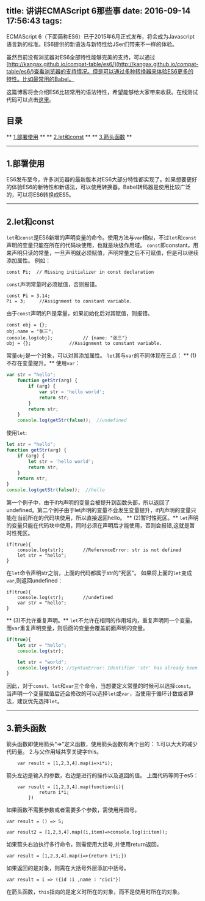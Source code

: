 title: 讲讲ECMAScript 6那些事
date: 2016-09-14 17:56:43
tags:
---
ECMAScript 6（下面简称ES6）已于2015年6月正式发布，将会成为Javascript语言新的标准。ES6提供的新语法与新特性给JSer们带来不一样的体验。

虽然目前没有浏览器对ES6全部特性能够完美的支持，可以通过[http://kangax.github.io/compat-table/es6/](http://kangax.github.io/compat-table/es6/)查看浏览器的支持情况。但是可以通过多种转换器来体验ES6更多的特性。比如最常用的Babel。

这篇博客将会介绍ES6比较常用的语法特性，希望能够给大家带来收获。在线测试代码可以点击[这里](http://babeljs.cn/repl/)。

## 目录
 ** [1.部署使用](#use) ** 
 ** [2.let和const](#var) **
 ** [3.箭头函数](#arrow) **

 ------

## <span id="use">1.部署使用<span>
 ES6发布至今，许多浏览器的最新版本对ES6大部分特性都实现了。如果想要更好的体验ES6的新特性和新语法，可以使用转换器。Babel转码器是使用比较广泛的，可以将ES6转换成ES5。

------

## <span id="var">2.let和const</span>
`let`和`const`是ES6新增的声明变量的命令。使用方法与`var`相似，不过`let`和`const`声明的变量只能在所在的代码块使用，也就是块级作用域。
`const`即constant，用来声明只读的常量，一旦声明就必须赋值，声明常量之后不可赋值，但是可以继续添加属性。
例如：
```
const Pi;  // Missing initializer in const declaration
```
`const`声明常量时必须赋值，否则报错。
```
const Pi = 3.14;
Pi = 3;     //Assignment to constant variable.
```
由于`const`声明的Pi是常量，如果初始化后对其赋值，则报错。
```
const obj = {};
obj.name = "张三";
console.log(obj);           // {name: "张三"}
obj = {};              //Assignment to constant variable.
```
常量`obj`是一个对象，可以对其添加属性。
`let`其与`var`的不同体现在三点：
** (1)不存在变量提升。**
使用`var`：
``` javascript
var str = "hello";
    function getStr(arg) {
        if (arg) {
            var str = 'hello world';
            return str;
        }
        return str;
    }
    console.log(getStr(false));  //undefined
```
使用`let`:
``` javascript
let str = "hello";
function getStr(arg) {
    if (arg) {
        let str = 'hello world';
        return str;
    }
    return str;
}
console.log(getStr(false));  //hello
```
第一个例子中，由于if内声明的变量会被提升到函数头部，所以返回了undefined。第二个例子由于let声明的变量不会发生变量提升，if内声明的变量只能在当前所在的代码块使用，所以直接返回hello。
** (2)暂时性死区。**
`let`声明的变量只能在代码块中使用，同时必须在声明后才能使用，否则会报错,这就是暂时性死区。
```
if(true){
    console.log(str);       //ReferenceError: str is not defined
    let str = "hello";
}
```
在`let`命令声明str之前，上面的代码都属于str的"死区"。
如果将上面的`let`变成`var`,则返回undefined：
```
if(true){
    console.log(str);       //undefined
    var str = "hello";
}
```

** (3)不允许重复声明。**
`let`不允许在相同的作用域内，重复声明同一个变量。而`var`重复声明变量，则后面的变量会覆盖前面声明的变量。
```javascript
if(true){
    let str = "hello";
    console.log(str);

    let str = "world";
    console.log(str); //SyntaxError: Identifier 'str' has already been declared
}
```
因此，对于`const`、`let`和`var`三个命令，当想要定义常量的时候可以选择`const`。当声明一个变量赋值后还会修改的可以选择`let`或`var`，当使用于循环计数或者算法，建议优先选择`let`。

------

## <span id="arrow">3.箭头函数</span>
箭头函数即使用箭头“=>”定义函数，使用箭头函数有两个目的：
1.可以大大的减少代码量。
2.与父作用域共享关键字this。
```
    var result = [1,2,3,4].map(i=>i*i);
```
箭头左边是输入的参数，右边是进行的操作以及返回的值。
上面代码等同于es5：
```
    var rusult = [1,2,3,4].map(function(i){
            return i*i;
        })
```
如果函数不需要参数或者需要多个参数，需使用用圆号。
```
var result = () => 5;

var result2 = [1,2,3,4].map((i,item)=>console.log(i:item));
```
如果箭头右边执行多行命令，则需使用大括号,并使用return返回。
```
var result = [1,2,3,4].map(i=>{return i*i;})
```
如果返回的是对象，则需在大括号外层添加中括号。
```
var result = i => ({id :i ,name : "cici"})
```
在箭头函数，`this`指向的是定义时所在的对象，而不是使用时所在的对象。










